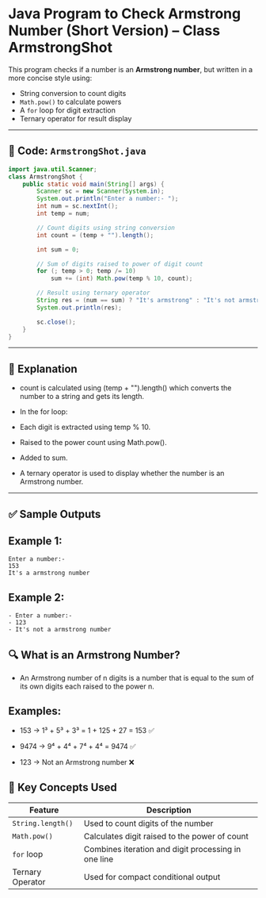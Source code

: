 # Java Program to Check Armstrong Number (Short Version) – Class ArmstrongShot

This program checks if a number is an **Armstrong number**, but written in a more concise style using:
- String conversion to count digits
- `Math.pow()` to calculate powers
- A `for` loop for digit extraction
- Ternary operator for result display

---

## 🧾 Code: `ArmstrongShot.java`

```java
import java.util.Scanner;
class ArmstrongShot {
    public static void main(String[] args) {
        Scanner sc = new Scanner(System.in);
        System.out.println("Enter a number:- ");
        int num = sc.nextInt();
        int temp = num;

        // Count digits using string conversion
        int count = (temp + "").length();

        int sum = 0;

        // Sum of digits raised to power of digit count
        for (; temp > 0; temp /= 10)
            sum += (int) Math.pow(temp % 10, count);

        // Result using ternary operator
        String res = (num == sum) ? "It's armstrong" : "It's not armstrong";
        System.out.println(res);

        sc.close();
    }
}
```
---
## 📌 Explanation
- count is calculated using (temp + "").length() which converts the number to a string and gets its length.

- In the for loop:

- Each digit is extracted using temp % 10.

- Raised to the power count using Math.pow().

- Added to sum.

- A ternary operator is used to display whether the number is an Armstrong number.
---

## ✅ Sample Outputs
## Example 1:
```
Enter a number:-
153
It's a armstrong number
```
## Example 2:
```
- Enter a number:-
- 123
- It's not a armstrong number
```
## 🔍 What is an Armstrong Number?
- An Armstrong number of n digits is a number that is equal to the sum of its own digits each raised to the power n.

## Examples:

- 153 → 1³ + 5³ + 3³ = 1 + 125 + 27 = 153 ✅

- 9474 → 9⁴ + 4⁴ + 7⁴ + 4⁴ = 9474 ✅

- 123 → Not an Armstrong number ❌

## 🧠 Key Concepts Used
| Feature           | Description                                         |
| ----------------- | --------------------------------------------------- |
| `String.length()` | Used to count digits of the number                  |
| `Math.pow()`      | Calculates digit raised to the power of count       |
| `for` loop        | Combines iteration and digit processing in one line |
| Ternary Operator  | Used for compact conditional output                 |

